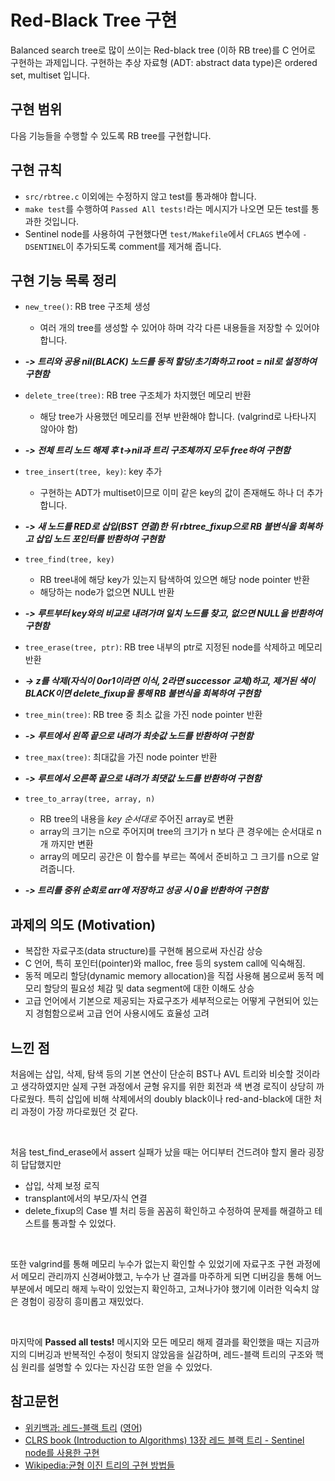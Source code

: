 # Red-Black Tree 구현

Balanced search tree로 많이 쓰이는 Red-black tree (이하 RB tree)를 C 언어로 구현하는 과제입니다.
구현하는 추상 자료형 (ADT: abstract data type)은 ordered set, multiset 입니다.

## 구현 범위
다음 기능들을 수행할 수 있도록 RB tree를 구현합니다.

## 구현 규칙
- `src/rbtree.c` 이외에는 수정하지 않고 test를 통과해야 합니다.
- `make test`를 수행하여 `Passed All tests!`라는 메시지가 나오면 모든 test를 통과한 것입니다.
- Sentinel node를 사용하여 구현했다면 `test/Makefile`에서 `CFLAGS` 변수에 `-DSENTINEL`이 추가되도록 comment를 제거해 줍니다.

## 구현 기능 목록 정리
- `new_tree()`: RB tree 구조체 생성
  - 여러 개의 tree를 생성할 수 있어야 하며 각각 다른 내용들을 저장할 수 있어야 합니다.
- ***-> 트리와 공용 nil(BLACK) 노드를 동적 할당/초기화하고 root = nil로 설정하여 구현함***

- `delete_tree(tree)`: RB tree 구조체가 차지했던 메모리 반환
  - 해당 tree가 사용했던 메모리를 전부 반환해야 합니다. (valgrind로 나타나지 않아야 함)
- ***-> 전체 트리 노드 해제 후 t->nil과 트리 구조체까지 모두 free하여 구현함***
- `tree_insert(tree, key)`: key 추가
  - 구현하는 ADT가 multiset이므로 이미 같은 key의 값이 존재해도 하나 더 추가 합니다.
- ***-> 새 노드를 RED로 삽입(BST 연결)한 뒤 rbtree_fixup으로 RB 불변식을 회복하고 삽입 노드 포인터를 반환하여 구현함***
- `tree_find(tree, key)`
  - RB tree내에 해당 key가 있는지 탐색하여 있으면 해당 node pointer 반환
  - 해당하는 node가 없으면 NULL 반환
- ***-> 루트부터 key와의 비교로 내려가며 일치 노드를 찾고, 없으면 NULL을 반환하여 구현함***
- `tree_erase(tree, ptr)`: RB tree 내부의 ptr로 지정된 node를 삭제하고 메모리 반환
- ***-> z를 삭제(자식이 0or1이라면 이식, 2라면 successor 교체)하고, 제거된 색이 BLACK이면 delete_fixup을 통해 RB 불변식을 회복하여 구현함***
- `tree_min(tree)`: RB tree 중 최소 값을 가진 node pointer 반환
- ***-> 루트에서 왼쪽 끝으로 내려가 최솟값 노드를 반환하여 구현함***
- `tree_max(tree)`: 최대값을 가진 node pointer 반환
- ***-> 루트에서 오른쪽 끝으로 내려가 최댓값 노드를 반환하여 구현함***

- `tree_to_array(tree, array, n)`
  - RB tree의 내용을 *key 순서대로* 주어진 array로 변환
  - array의 크기는 n으로 주어지며 tree의 크기가 n 보다 큰 경우에는 순서대로 n개 까지만 변환
  - array의 메모리 공간은 이 함수를 부르는 쪽에서 준비하고 그 크기를 n으로 알려줍니다.
- ***-> 트리를 중위 순회로 arr에 저장하고 성공 시 0을 반환하여 구현함***


## 과제의 의도 (Motivation)
- 복잡한 자료구조(data structure)를 구현해 봄으로써 자신감 상승
- C 언어, 특히 포인터(pointer)와 malloc, free 등의 system call에 익숙해짐.
- 동적 메모리 할당(dynamic memory allocation)을 직접 사용해 봄으로써 동적 메모리 할당의 필요성 체감 및 data segment에 대한 이해도 상승
- 고급 언어에서 기본으로 제공되는 자료구조가 세부적으로는 어떻게 구현되어 있는지 경험함으로써 고급 언어 사용시에도 효율성 고려

## 느낀 점
처음에는 삽입, 삭제, 탐색 등의 기본 연산이 단순히 BST나 AVL 트리와 비슷할 것이라고 생각하였지만
실제 구현 과정에서 균형 유지를 위한 회전과 색 변경 로직이 상당히 까다로웠다.
특히 삽입에 비해 삭제에서의 doubly black이나 red-and-black에 대한 처리 과정이 가장 까다로웠던 것 같다.

<br>

처음 test_find_erase에서 assert 실패가 났을 때는 어디부터 건드려야 할지 몰라 굉장히 답답했지만
- 삽입, 삭제 보정 로직
- transplant에서의 부모/자식 연결
- delete_fixup의 Case 별 처리
등을 꼼꼼히 확인하고 수정하여 문제를 해결하고 테스트를 통과할 수 있었다.

<br>

또한 valgrind를 통해 메모리 누수가 없는지 확인할 수 있었기에 자료구조 구현 과정에서 메모리 관리까지 신경써야했고, 누수가 난 결과를 마주하게 되면
디버깅을 통해 어느 부분에서 메모리 해제 누락이 있었는지 확인하고, 고쳐나가야 했기에 이러한 익숙치 않은 경험이 굉장히 흥미롭고 재밌었다.

<br>

마지막에 **Passed all tests!** 메시지와 모든 메모리 해제 결과를 확인했을 때는
지금까지의 디버깅과 반복적인 수정이 헛되지 않았음을 실감하며, 레드-블랙 트리의 구조와 핵심 원리를 설명할 수 있다는 자신감 또한 얻을 수 있었다.


## 참고문헌
- [위키백과: 레드-블랙 트리](https://ko.wikipedia.org/wiki/%EB%A0%88%EB%93%9C-%EB%B8%94%EB%9E%99_%ED%8A%B8%EB%A6%AC)
([영어](https://en.wikipedia.org/wiki/Red%E2%80%93black_tree))
- [CLRS book (Introduction to Algorithms) 13장 레드 블랙 트리 - Sentinel node를 사용한 구현](https://product.kyobobook.co.kr/detail/S000213683944)
- [Wikipedia:균형 이진 트리의 구현 방법들](https://en.wikipedia.org/wiki/Self-balancing_binary_search_tree#Implementations)
